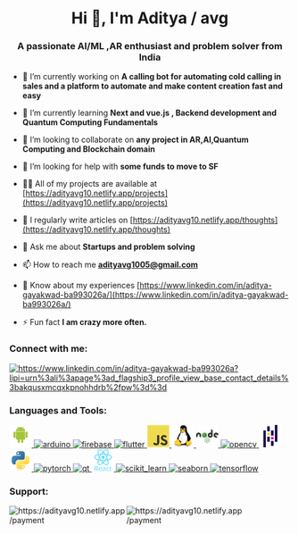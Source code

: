 <h1 align="center">Hi 👋, I'm Aditya / avg</h1>
<h3 align="center">A passionate AI/ML ,AR enthusiast and problem solver from India</h3>

- 🔭 I’m currently working on **A calling bot for automating cold calling in sales and a platform to automate and make content creation fast and easy**

- 🌱 I’m currently learning **Next and vue.js , Backend development and Quantum Computing Fundamentals**

- 👯 I’m looking to collaborate on **any project in AR,AI,Quantum Computing and Blockchain domain**

- 🤝 I’m looking for help with **some funds to move to SF**

- 👨‍💻 All of my projects are available at [https://adityavg10.netlify.app/projects](https://adityavg10.netlify.app/projects)

- 📝 I regularly write articles on [https://adityavg10.netlify.app/thoughts](https://adityavg10.netlify.app/thoughts)

- 💬 Ask me about **Startups and problem solving**

- 📫 How to reach me **adityavg1005@gmail.com**

- 📄 Know about my experiences [https://www.linkedin.com/in/aditya-gayakwad-ba993026a/](https://www.linkedin.com/in/aditya-gayakwad-ba993026a/)

- ⚡ Fun fact **I am crazy more often.**

<h3 align="left">Connect with me:</h3>
<p align="left">
<a href="https://linkedin.com/in/https://www.linkedin.com/in/aditya-gayakwad-ba993026a?lipi=urn%3ali%3apage%3ad_flagship3_profile_view_base_contact_details%3bakqusxmcqxkpnohhdrb%2fpw%3d%3d" target="blank"><img align="center" src="https://raw.githubusercontent.com/rahuldkjain/github-profile-readme-generator/master/src/images/icons/Social/linked-in-alt.svg" alt="https://www.linkedin.com/in/aditya-gayakwad-ba993026a?lipi=urn%3ali%3apage%3ad_flagship3_profile_view_base_contact_details%3bakqusxmcqxkpnohhdrb%2fpw%3d%3d" height="30" width="40" /></a>
</p>

<h3 align="left">Languages and Tools:</h3>
<p align="left"> <a href="https://developer.android.com" target="_blank" rel="noreferrer"> <img src="https://raw.githubusercontent.com/devicons/devicon/master/icons/android/android-original-wordmark.svg" alt="android" width="40" height="40"/> </a> <a href="https://www.arduino.cc/" target="_blank" rel="noreferrer"> <img src="https://cdn.worldvectorlogo.com/logos/arduino-1.svg" alt="arduino" width="40" height="40"/> </a> <a href="https://firebase.google.com/" target="_blank" rel="noreferrer"> <img src="https://www.vectorlogo.zone/logos/firebase/firebase-icon.svg" alt="firebase" width="40" height="40"/> </a> <a href="https://flutter.dev" target="_blank" rel="noreferrer"> <img src="https://www.vectorlogo.zone/logos/flutterio/flutterio-icon.svg" alt="flutter" width="40" height="40"/> </a> <a href="https://developer.mozilla.org/en-US/docs/Web/JavaScript" target="_blank" rel="noreferrer"> <img src="https://raw.githubusercontent.com/devicons/devicon/master/icons/javascript/javascript-original.svg" alt="javascript" width="40" height="40"/> </a> <a href="https://www.linux.org/" target="_blank" rel="noreferrer"> <img src="https://raw.githubusercontent.com/devicons/devicon/master/icons/linux/linux-original.svg" alt="linux" width="40" height="40"/> </a> <a href="https://nodejs.org" target="_blank" rel="noreferrer"> <img src="https://raw.githubusercontent.com/devicons/devicon/master/icons/nodejs/nodejs-original-wordmark.svg" alt="nodejs" width="40" height="40"/> </a> <a href="https://opencv.org/" target="_blank" rel="noreferrer"> <img src="https://www.vectorlogo.zone/logos/opencv/opencv-icon.svg" alt="opencv" width="40" height="40"/> </a> <a href="https://pandas.pydata.org/" target="_blank" rel="noreferrer"> <img src="https://raw.githubusercontent.com/devicons/devicon/2ae2a900d2f041da66e950e4d48052658d850630/icons/pandas/pandas-original.svg" alt="pandas" width="40" height="40"/> </a> <a href="https://www.python.org" target="_blank" rel="noreferrer"> <img src="https://raw.githubusercontent.com/devicons/devicon/master/icons/python/python-original.svg" alt="python" width="40" height="40"/> </a> <a href="https://pytorch.org/" target="_blank" rel="noreferrer"> <img src="https://www.vectorlogo.zone/logos/pytorch/pytorch-icon.svg" alt="pytorch" width="40" height="40"/> </a> <a href="https://www.qt.io/" target="_blank" rel="noreferrer"> <img src="https://upload.wikimedia.org/wikipedia/commons/0/0b/Qt_logo_2016.svg" alt="qt" width="40" height="40"/> </a> <a href="https://reactjs.org/" target="_blank" rel="noreferrer"> <img src="https://raw.githubusercontent.com/devicons/devicon/master/icons/react/react-original-wordmark.svg" alt="react" width="40" height="40"/> </a> <a href="https://scikit-learn.org/" target="_blank" rel="noreferrer"> <img src="https://upload.wikimedia.org/wikipedia/commons/0/05/Scikit_learn_logo_small.svg" alt="scikit_learn" width="40" height="40"/> </a> <a href="https://seaborn.pydata.org/" target="_blank" rel="noreferrer"> <img src="https://seaborn.pydata.org/_images/logo-mark-lightbg.svg" alt="seaborn" width="40" height="40"/> </a> <a href="https://www.tensorflow.org" target="_blank" rel="noreferrer"> <img src="https://www.vectorlogo.zone/logos/tensorflow/tensorflow-icon.svg" alt="tensorflow" width="40" height="40"/> </a> </p>

<h3 align="left">Support:</h3>
<p><a href="https://www.buymeacoffee.com/https://adityavg10.netlify.app/payment"> <img align="left" src="https://cdn.buymeacoffee.com/buttons/v2/default-yellow.png" height="50" width="210" alt="https://adityavg10.netlify.app/payment" /></a><a href="https://ko-fi.com/https://adityavg10.netlify.app/payment"> <img align="left" src="https://cdn.ko-fi.com/cdn/kofi3.png?v=3" height="50" width="210" alt="https://adityavg10.netlify.app/payment" /></a></p><br><br>
